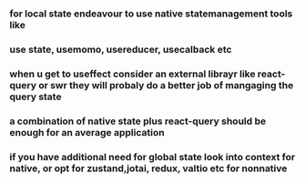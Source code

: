 ### for local state endeavour to use native statemanagement tools like

### use state, usemomo, usereducer, usecalback etc

### when u get to useffect consider an external librayr like react-query or swr they will probaly do a better job of mangaging the query state

### a combination of native state plus react-query should be enough for an average application

### if you have additional need for global state look into context for native, or opt for zustand,jotai, redux, valtio etc for nonnative
